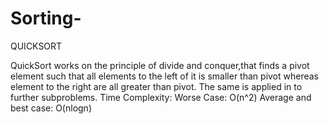 # Sorting-
QUICKSORT

QuickSort works on the principle of divide and conquer,that finds a pivot element such that all elements to the left of it is smaller than pivot whereas element to the right are all greater than pivot.
The same is applied in to further subproblems.
Time Complexity:
Worse Case: O(n^2)
Average and best case: O(nlogn)
